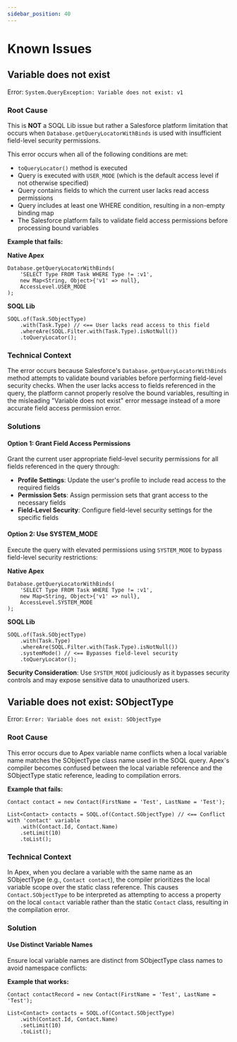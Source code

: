 ```yaml
---
sidebar_position: 40
---
```


# Known Issues

## Variable does not exist

Error: `System.QueryException: Variable does not exist: v1`

### Root Cause

This is **NOT** a SOQL Lib issue but rather a Salesforce platform limitation that occurs when `Database.getQueryLocatorWithBinds` is used with insufficient field-level security permissions.

This error occurs when all of the following conditions are met:
- `toQueryLocator()` method is executed
- Query is executed with `USER_MODE` (which is the default access level if not otherwise specified)
- Query contains fields to which the current user lacks read access permissions
- Query includes at least one WHERE condition, resulting in a non-empty binding map
- The Salesforce platform fails to validate field access permissions before processing bound variables

**Example that fails:**

**Native Apex**

```apex
Database.getQueryLocatorWithBinds(
    'SELECT Type FROM Task WHERE Type != :v1', 
    new Map<String, Object>{'v1' => null}, 
    AccessLevel.USER_MODE
);
```

**SOQL Lib**

```apex
SOQL.of(Task.SObjectType)
    .with(Task.Type) // <== User lacks read access to this field
    .whereAre(SOQL.Filter.with(Task.Type).isNotNull())
    .toQueryLocator();
```

### Technical Context

The error occurs because Salesforce's `Database.getQueryLocatorWithBinds` method attempts to validate bound variables before performing field-level security checks. When the user lacks access to fields referenced in the query, the platform cannot properly resolve the bound variables, resulting in the misleading "Variable does not exist" error message instead of a more accurate field access permission error.

### Solutions

#### Option 1: Grant Field Access Permissions

Grant the current user appropriate field-level security permissions for all fields referenced in the query through:

- **Profile Settings**: Update the user's profile to include read access to the required fields
- **Permission Sets**: Assign permission sets that grant access to the necessary fields
- **Field-Level Security**: Configure field-level security settings for the specific fields

#### Option 2: Use SYSTEM_MODE

Execute the query with elevated permissions using `SYSTEM_MODE` to bypass field-level security restrictions:

**Native Apex**

```apex
Database.getQueryLocatorWithBinds(
    'SELECT Type FROM Task WHERE Type != :v1', 
    new Map<String, Object>{'v1' => null}, 
    AccessLevel.SYSTEM_MODE
);
```

**SOQL Lib**

```apex
SOQL.of(Task.SObjectType)
    .with(Task.Type) 
    .whereAre(SOQL.Filter.with(Task.Type).isNotNull())
    .systemMode() // <== Bypasses field-level security
    .toQueryLocator();
```

**Security Consideration**: Use `SYSTEM_MODE` judiciously as it bypasses security controls and may expose sensitive data to unauthorized users.

## Variable does not exist: SObjectType

Error: `Error: Variable does not exist: SObjectType`

### Root Cause

This error occurs due to Apex variable name conflicts when a local variable name matches the SObjectType class name used in the SOQL query. Apex's compiler becomes confused between the local variable reference and the SObjectType static reference, leading to compilation errors.

**Example that fails:**

```apex
Contact contact = new Contact(FirstName = 'Test', LastName = 'Test');

List<Contact> contacts = SOQL.of(Contact.SObjectType) // <== Conflict with 'contact' variable
    .with(Contact.Id, Contact.Name)
    .setLimit(10)
    .toList();
```

### Technical Context

In Apex, when you declare a variable with the same name as an SObjectType (e.g., `Contact contact`), the compiler prioritizes the local variable scope over the static class reference. This causes `Contact.SObjectType` to be interpreted as attempting to access a property on the local `contact` variable rather than the static `Contact` class, resulting in the compilation error.

### Solution

#### Use Distinct Variable Names

Ensure local variable names are distinct from SObjectType class names to avoid namespace conflicts:

**Example that works:**

```apex
Contact contactRecord = new Contact(FirstName = 'Test', LastName = 'Test');

List<Contact> contacts = SOQL.of(Contact.SObjectType)
    .with(Contact.Id, Contact.Name)
    .setLimit(10)
    .toList();
```
